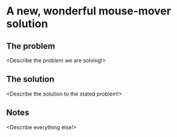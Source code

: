 # A new, wonderful mouse-mover solution

## The problem

<Describe the problem we are solving!>

## The solution

<Describe the solution to the stated problem!>

## Notes

<Describe everything else!>
